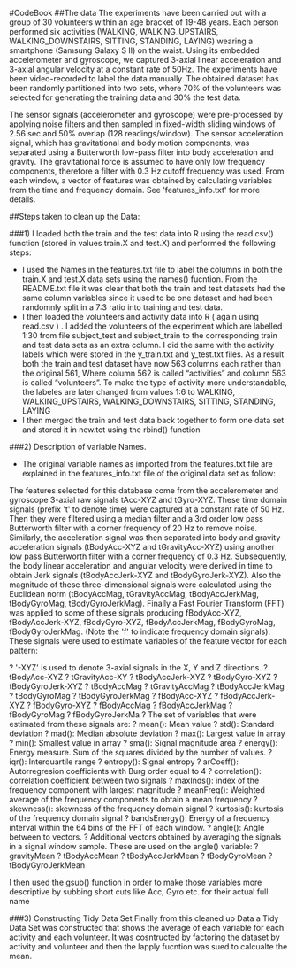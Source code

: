 #CodeBook
##The data 
The experiments have been carried out with a group of 30 volunteers within an age bracket of 19-48 years. Each person performed six activities (WALKING, WALKING_UPSTAIRS, WALKING_DOWNSTAIRS, SITTING, STANDING, LAYING) wearing a smartphone (Samsung Galaxy S II) on the waist. Using its embedded accelerometer and gyroscope, we captured 3-axial linear acceleration and 3-axial angular velocity at a constant rate of 50Hz. The experiments have been video-recorded to label the data manually. The obtained dataset has been randomly partitioned into two sets, where 70% of the volunteers was selected for generating the training data and 30% the test data. 

The sensor signals (accelerometer and gyroscope) were pre-processed by applying noise filters and then sampled in fixed-width sliding windows of 2.56 sec and 50% overlap (128 readings/window). The sensor acceleration signal, which has gravitational and body motion components, was separated using a Butterworth low-pass filter into body acceleration and gravity. The gravitational force is assumed to have only low frequency components, therefore a filter with 0.3 Hz cutoff frequency was used. From each window, a vector of features was obtained by calculating variables from the time and frequency domain. See 'features_info.txt' for more details.

##Steps taken to clean up the Data:

###1)  I loaded both the train and the test data into R using the read.csv() function (stored  in values train.X and test.X) and performed the following steps:
-	I used the Names in the features.txt file to label the columns in both the train.X and test.X data sets using the names() fucntion. From the README.txt file it was clear that both the train and test datasets had the same column variables since it used to be one dataset and had been randomnly split in a 7:3 ratio into training and test data.
-	I then  loaded the volunteers and activity data into R ( again using read.csv ) . I added the volunteers of the experiment which are labelled 1:30 from file subject_test and subject_train to the corresponding train and test data sets as an extra column. I did the same with the activity labels which were stored in the y_train.txt and y_test.txt files. As a result both the train and test dataset have now 563 columns each rather than the original 561, Where column 562 is called “activities” and column 563 is called “volunteers”.
 To make the type of activity more understandable, the labeles are later changed from values 1:6 to WALKING, WALKING_UPSTAIRS, WALKING_DOWNSTAIRS, SITTING, STANDING, LAYING
-	I then merged the train and test data back together to form one data set and stored it in new.tot using the rbind() function

###2) Description of variable Names.
-  The original variable names as imported from the features.txt file are explained in the features_info.txt file of the original data set as follow:

The features selected for this database come from the accelerometer and gyroscope 3-axial raw signals tAcc-XYZ and tGyro-XYZ. These time domain signals (prefix 't' to denote time) were captured at a constant rate of 50 Hz. Then they were filtered using a median filter and a 3rd order low pass Butterworth filter with a corner frequency of 20 Hz to remove noise. Similarly, the acceleration signal was then separated into body and gravity acceleration signals (tBodyAcc-XYZ and tGravityAcc-XYZ) using another low pass Butterworth filter with a corner frequency of 0.3 Hz. 
Subsequently, the body linear acceleration and angular velocity were derived in time to obtain Jerk signals (tBodyAccJerk-XYZ and tBodyGyroJerk-XYZ). Also the magnitude of these three-dimensional signals were calculated using the Euclidean norm (tBodyAccMag, tGravityAccMag, tBodyAccJerkMag, tBodyGyroMag, tBodyGyroJerkMag). 
Finally a Fast Fourier Transform (FFT) was applied to some of these signals producing fBodyAcc-XYZ, fBodyAccJerk-XYZ, fBodyGyro-XYZ, fBodyAccJerkMag, fBodyGyroMag, fBodyGyroJerkMag. (Note the 'f' to indicate frequency domain signals). 
These signals were used to estimate variables of the feature vector for each pattern:  

?	'-XYZ' is used to denote 3-axial signals in the X, Y and Z directions.?	tBodyAcc-XYZ?	tGravityAcc-XY?	tBodyAccJerk-XYZ?	tBodyGyro-XYZ?	tBodyGyroJerk-XYZ?	tBodyAccMag?	tGravityAccMag?	tBodyAccJerkMag?	tBodyGyroMag?	tBodyGyroJerkMag?	fBodyAcc-XYZ?	fBodyAccJerk-XYZ?	fBodyGyro-XYZ?	fBodyAccMag?	fBodyAccJerkMag?	fBodyGyroMag?	fBodyGyroJerkMa?	The set of variables that were estimated from these signals are: ?	mean(): Mean value?	std(): Standard deviation?	mad(): Median absolute deviation ?	max(): Largest value in array?	min(): Smallest value in array?	sma(): Signal magnitude area?	energy(): Energy measure. Sum of the squares divided by the number of values. ?	iqr(): Interquartile range ?	entropy(): Signal entropy?	arCoeff(): Autorregresion coefficients with Burg order equal to 4?	correlation(): correlation coefficient between two signals?	maxInds(): index of the frequency component with largest magnitude?	meanFreq(): Weighted average of the frequency components to obtain a mean frequency?	skewness(): skewness of the frequency domain signal?	kurtosis(): kurtosis of the frequency domain signal ?	bandsEnergy(): Energy of a frequency interval within the 64 bins of the FFT of each window.?	angle(): Angle between to vectors.?	Additional vectors obtained by averaging the signals in a signal window sample. These are used on  	the angle() variable:?	gravityMean?	tBodyAccMean?	tBodyAccJerkMean?	tBodyGyroMean?	tBodyGyroJerkMean


I then used the gsub() function in order to make those variables more descriptive by subbing short cuts like Acc, Gyro etc. for their actual full name

###3) Constructing  Tidy Data Set
Finally from this cleaned up Data a Tidy Data Set was constructed that shows the average of each variable for each activity and each volunteer. It was cosntructed by factoring the dataset by activity and volunteer and  then the lapply fucntion was sued to calcualte the mean.

